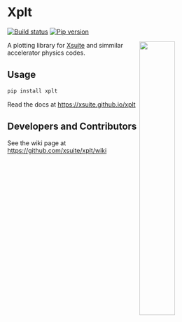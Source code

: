 # Xplt

<!--[![Contributors](https://img.shields.io/github/contributors/xsuite/xplt)](https://github.com/xsuite/xplt/graphs/contributors)-->
[![Build status](https://img.shields.io/github/actions/workflow/status/xsuite/xplt/test.yaml?branch=main)](https://github.com/xsuite/xplt/actions)
[![Pip version](https://img.shields.io/pypi/v/xplt?label=pip)](https://pypi.org/project/xplt)

<img width="40%" align="right" src="https://github.com/xsuite/xplt/raw/main/.github/sampleplot.png"/>

A plotting library for [Xsuite](https://github.com/xsuite) and simmilar accelerator physics codes.


## Usage

```bash
pip install xplt
```

Read the docs at https://xsuite.github.io/xplt



## Developers and Contributors

See the wiki page at https://github.com/xsuite/xplt/wiki
